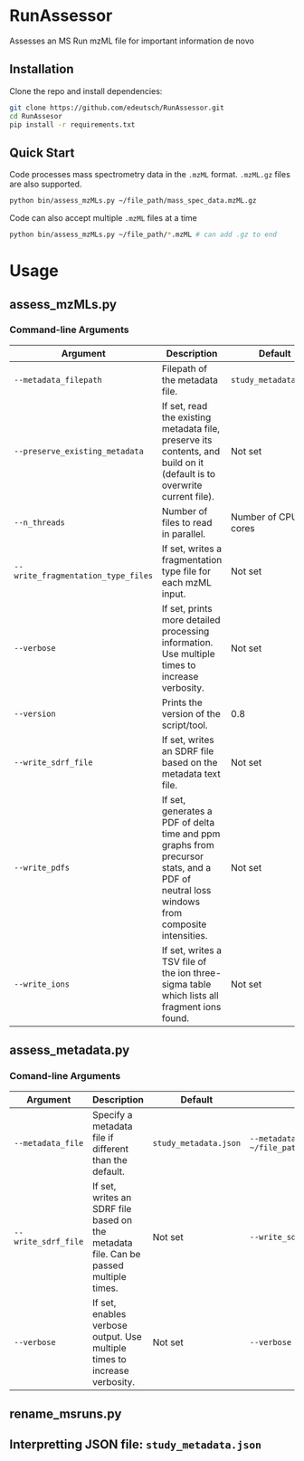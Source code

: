 # RunAssessor
Assesses an MS Run mzML file for important information de novo


## Installation
Clone the repo and install dependencies:
```bash
git clone https://github.com/edeutsch/RunAssessor.git
cd RunAssesor
pip install -r requirements.txt
```

## Quick Start

Code processes mass spectrometry data in the `.mzML` format. `.mzML.gz` files are also supported.
```bash
python bin/assess_mzMLs.py ~/file_path/mass_spec_data.mzML.gz
```

Code can also accept multiple `.mzML` files at a time 
```bash
python bin/assess_mzMLs.py ~/file_path/*.mzML # can add .gz to end
```

# Usage

## assess_mzMLs.py

### Command-line Arguments

| Argument | Description | Default | Example |
|----------|-------------|---------|---------|
| `--metadata_filepath` | Filepath of the metadata file. | `study_metadata.json` | `--metadata_filepath ~/file_path/my_metadata.json` |
| `--preserve_existing_metadata` | If set, read the existing metadata file, preserve its contents, and build on it (default is to overwrite current file). | Not set | `--preserve_existing_metadata` |
| `--n_threads` | Number of files to read in parallel. | Number of CPU cores | `--n_threads 4` |
| `--write_fragmentation_type_files` | If set, writes a fragmentation type file for each mzML input. | Not set | `--write_fragmentation_type_files` |
| `--verbose` | If set, prints more detailed processing information. Use multiple times to increase verbosity. | Not set | `--verbose` |
| `--version` | Prints the version of the script/tool. | 0.8 | `--version` |
| `--write_sdrf_file` | If set, writes an SDRF file based on the metadata text file. | Not set | `--write_sdrf_file` |
| `--write_pdfs` | If set, generates a PDF of delta time and ppm graphs from precursor stats, and a PDF of neutral loss windows from composite intensities. | Not set | `--write_pdfs` |
| `--write_ions` | If set, writes a TSV file of the ion three-sigma table which lists all fragment ions found. | Not set | `--write_ions` |

## assess_metadata.py

### Comand-line Arguments
| Argument | Description | Default | Example |
|----------|-------------|---------|---------|
| `--metadata_file` | Specify a metadata file if different than the default. | `study_metadata.json` | `--metadata_file ~/file_path/custom_metadata.json` |
| `--write_sdrf_file` | If set, writes an SDRF file based on the metadata file. Can be passed multiple times. | Not set | `--write_sdrf_file` |
| `--verbose` | If set, enables verbose output. Use multiple times to increase verbosity. | Not set | `--verbose` |


## rename_msruns.py

## Interpretting JSON file: `study_metadata.json`
